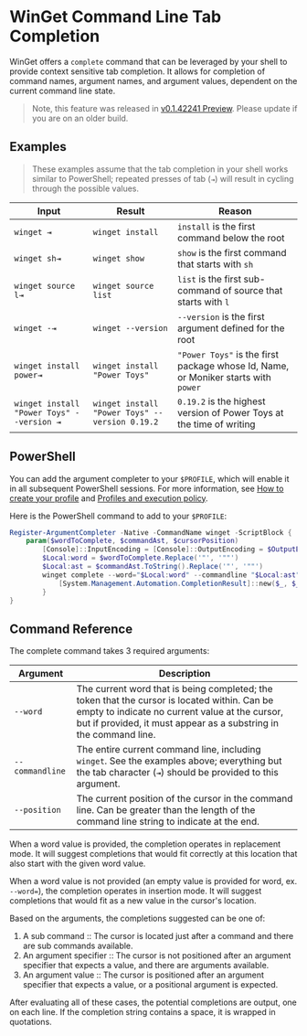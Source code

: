 ﻿# WinGet Command Line Tab Completion

WinGet offers a `complete` command that can be leveraged by your shell to provide context sensitive tab completion. It allows for completion of command names, argument names, and argument values, dependent on the current command line state.

> Note, this feature was released in [v0.1.42241 Preview](https://github.com/microsoft/winget-cli/releases/tag/v0.1.42241-preview). Please update if you are on an older build.

## Examples

> These examples assume that the tab completion in your shell works similar to PowerShell; repeated presses of tab (`⇥`) will result in cycling through the possible values.

Input | Result | Reason
--- | --- | ---
`winget ⇥` | `winget install` | `install` is the first command below the root
`winget sh⇥` | `winget show` | `show` is the first command that starts with `sh`
`winget source l⇥` | `winget source list` | `list` is the first sub-command of source that starts with `l`
`winget -⇥` | `winget --version` | `--version` is the first argument defined for the root
`winget install power⇥` | `winget install "Power Toys"` | `"Power Toys"` is the first package whose Id, Name, or Moniker starts with `power`
`winget install "Power Toys" --version ⇥` | `winget install "Power Toys" --version 0.19.2` | `0.19.2` is the highest version of Power Toys at the time of writing

## PowerShell

You can add the argument completer to your `$PROFILE`, which will enable it in all subsequent PowerShell sessions.
For more information, see [How to create your profile](https://docs.microsoft.com/en-us/powershell/module/microsoft.powershell.core/about/about_profiles#how-to-create-a-profile) and [Profiles and execution policy](https://docs.microsoft.com/en-us/powershell/module/microsoft.powershell.core/about/about_profiles#profiles-and-execution-policy).

Here is the PowerShell command to add to your `$PROFILE`:

```PowerShell
Register-ArgumentCompleter -Native -CommandName winget -ScriptBlock {
    param($wordToComplete, $commandAst, $cursorPosition)
        [Console]::InputEncoding = [Console]::OutputEncoding = $OutputEncoding = [System.Text.Utf8Encoding]::new()
        $Local:word = $wordToComplete.Replace('"', '""')
        $Local:ast = $commandAst.ToString().Replace('"', '""')
        winget complete --word="$Local:word" --commandline "$Local:ast" --position $cursorPosition | ForEach-Object {
            [System.Management.Automation.CompletionResult]::new($_, $_, 'ParameterValue', $_)
        }
}
```

## Command Reference

The complete command takes 3 required arguments:

Argument | Description
--- | ---
`--word` | The current word that is being completed; the token that the cursor is located within. Can be empty to indicate no current value at the cursor, but if provided, it must appear as a substring in the command line.
`--commandline` | The entire current command line, including `winget`. See the examples above; everything but the tab character (`⇥`) should be provided to this argument.
`--position` | The current position of the cursor in the command line. Can be greater than the length of the command line string to indicate at the end.

When a word value is provided, the completion operates in replacement mode.  It will suggest completions that would fit correctly at this location that also start with the given word value.

When a word value is not provided (an empty value is provided for word, ex. `--word=`), the completion operates in insertion mode.  It will suggest completions that would fit as a new value in the cursor's location.

Based on the arguments, the completions suggested can be one of:
1. A sub command :: The cursor is located just after a command and there are sub commands available.
2. An argument specifier :: The cursor is not positioned after an argument specifier that expects a value, and there are arguments available.
3. An argument value :: The cursor is positioned after an argument specifier that expects a value, or a positional argument is expected.

After evaluating all of these cases, the potential completions are output, one on each line. If the completion string contains a space, it is wrapped in quotations.
